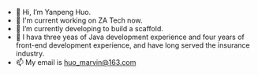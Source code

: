 - 👋 Hi, I’m Yanpeng Huo.
- 👀 I'm current working on ZA Tech now.
- 🌱 I’m currently developing to build a scaffold.
- 💞️ I hava three yeas of Java development experience and four years of front-end development experience, and have long served the insurance industry.
- 📫 My email is huo_marvin@163.com

<!---
marvin1222/marvin1222 is a ✨ special ✨ repository because its `README.md` (this file) appears on your GitHub profile.
You can click the Preview link to take a look at your changes.
--->
